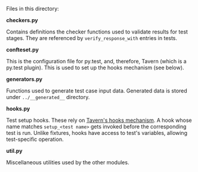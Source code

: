 Files in this directory:

**checkers.py**

Contains definitions the checker functions used to validate results for test
stages. They are referenced by `verify_response_with` entries in tests.

**confteset.py**

This is the configuration file for py.test, and, therefore, Tavern (which is a
py.test plugin). This is used to set up the hooks mechanism (see below).

**generators.py**

Functions used to generate test case input data. Generated data is stored under
`../__generated__` directory.

**hooks.py**

Test setup hooks. These rely on [Tavern's hooks
mechanism](https://tavern.readthedocs.io/en/latest/basics.html#hooks). A hook
whose name matches `setup_<test name>` gets invoked before the corresponding
test is run. Unlike fixtures, hooks have access to test's variables, allowing
test-specific operation.

**util.py**

Miscellaneous utilities used by the other modules.
